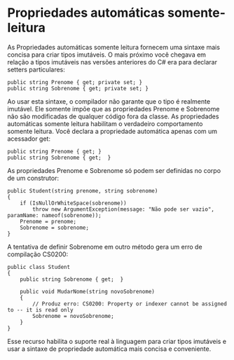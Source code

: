 ﻿# Propriedades automáticas somente-leitura

As Propriedades automáticas somente leitura fornecem uma sintaxe mais concisa para criar tipos imutáveis. O mais próximo você chegava em relação a tipos imutáveis nas versões anteriores do C# era para declarar setters particulares:

```
public string Prenome { get; private set; }
public string Sobrenome { get; private set; }
```

Ao usar esta sintaxe, o compilador não garante que o tipo é realmente imutável. Ele somente impõe que as propriedades Prenome e Sobrenome não são modificadas de qualquer código fora da classe.
As propriedades automáticas somente leitura habilitam o verdadeiro comportamento somente leitura. Você declara a propriedade automática apenas com um acessador get:

```
public string Prenome { get; }
public string Sobrenome { get;  }
```

As propriedades Prenome e Sobrenome só podem ser definidas no corpo de um construtor:

```
public Student(string prenome, string sobrenome)
{
    if (IsNullOrWhiteSpace(sobrenome))
        throw new ArgumentException(message: "Não pode ser vazio", paramName: nameof(sobrenome));
    Prenome = prenome;
    Sobrenome = sobrenome;
}

```

A tentativa de definir Sobrenome em outro método gera um erro de compilação CS0200:

```
public class Student
{
    public string Sobrenome { get;  }

    public void MudarNome(string novoSobrenome)
    {
        // Produz erro: CS0200: Property or indexer cannot be assigned to -- it is read only
        Sobrenome = novoSobrenome;
    }
}
```

Esse recurso habilita o suporte real à linguagem para criar tipos imutáveis e usar a sintaxe de propriedade automática mais concisa e conveniente.